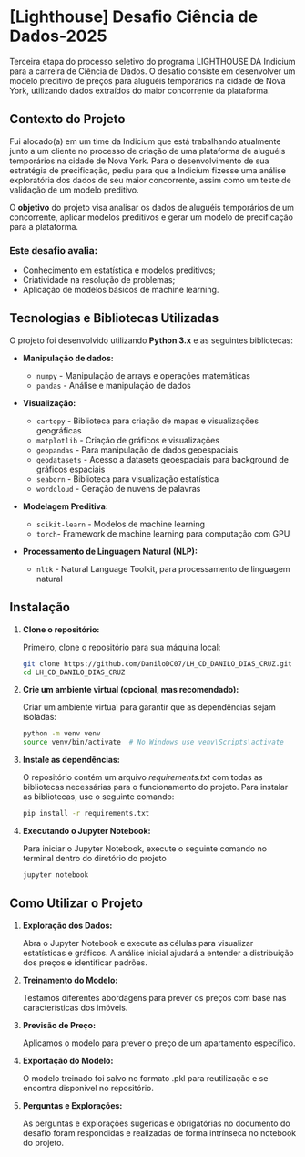 # [Lighthouse] Desafio Ciência de Dados-2025

Terceira etapa do processo seletivo do programa LIGHTHOUSE DA Indicium para a carreira de Ciência de Dados. O desafio consiste em desenvolver um modelo preditivo de preços para aluguéis temporários na cidade de Nova York, utilizando dados extraídos do maior concorrente da plataforma.

## Contexto do Projeto
Fui alocado(a) em um time da Indicium que está trabalhando atualmente junto a um cliente no processo de criação de uma plataforma de aluguéis temporários na cidade de Nova York. Para o desenvolvimento de sua estratégia de precificação, pediu para que a Indicium fizesse uma análise exploratória dos dados de seu maior concorrente, assim como um teste de validação de um modelo preditivo.

O **objetivo** do projeto visa analisar os dados de aluguéis temporários de um concorrente, aplicar modelos preditivos e gerar um modelo de precificação para a plataforma.

### Este desafio avalia:

- Conhecimento em estatística e modelos preditivos;
- Criatividade na resolução de problemas;
- Aplicação de modelos básicos de machine learning.


## Tecnologias e Bibliotecas Utilizadas

O projeto foi desenvolvido utilizando **Python 3.x** e as seguintes bibliotecas:
  - **Manipulação de dados:**
      - `numpy` - Manipulação de arrays e operações matemáticas
      - `pandas` - Análise e manipulação de dados
      
  - **Visualização:**
      - `cartopy` - Biblioteca para criação de mapas e visualizações geográficas
      - `matplotlib` - Criação de gráficos e visualizações
      - `geopandas` - Para manipulação de dados geoespaciais
      - `geodatasets` - Acesso a datasets geoespaciais para background de gráficos espaciais
      - `seaborn` - Biblioteca para visualização estatística
      - `wordcloud` - Geração de nuvens de palavras
        
  - **Modelagem Preditiva:**
      - `scikit-learn` - Modelos de machine learning
      - `torch`- Framework de machine learning para computação com GPU
  
  - **Processamento de Linguagem Natural (NLP):**
      - `nltk` - Natural Language Toolkit, para processamento de linguagem natural


## Instalação

1. **Clone o repositório:**

   Primeiro, clone o repositório para sua máquina local:
   ```bash
   git clone https://github.com/DaniloDC07/LH_CD_DANILO_DIAS_CRUZ.git
   cd LH_CD_DANILO_DIAS_CRUZ 
   ```

2. **Crie um ambiente virtual (opcional, mas recomendado):**

   Criar um ambiente virtual para garantir que as dependências sejam isoladas:
    ```bash
    python -m venv venv
    source venv/bin/activate  # No Windows use venv\Scripts\activate
    ```

3. **Instale as dependências:**
   
    O repositório contém um arquivo *requirements.txt* com todas as bibliotecas necessárias para o funcionamento do projeto.
    Para instalar as bibliotecas, use o seguinte comando:
    ```bash
    pip install -r requirements.txt
    ```

4. **Executando o Jupyter Notebook:**

   Para iniciar o Jupyter Notebook, execute o seguinte comando no terminal dentro do diretório do projeto
    ```bash
    jupyter notebook
    ```

## Como Utilizar o Projeto

1. **Exploração dos Dados:**
   
    Abra o Jupyter Notebook e execute as células para visualizar estatísticas e gráficos.
    A análise inicial ajudará a entender a distribuição dos preços e identificar padrões.

2. **Treinamento do Modelo:**

    Testamos diferentes abordagens para prever os preços com base nas características dos imóveis.

3. **Previsão de Preço:**

    Aplicamos o modelo para prever o preço de um apartamento específico.
  
4. **Exportação do Modelo:**

    O modelo treinado foi salvo no formato .pkl para reutilização e se encontra disponivel no repositório.

5. **Perguntas e Explorações:**

    As perguntas e explorações sugeridas e obrigatórias no documento do desafio foram respondidas e realizadas de forma intrínseca no notebook do projeto.
